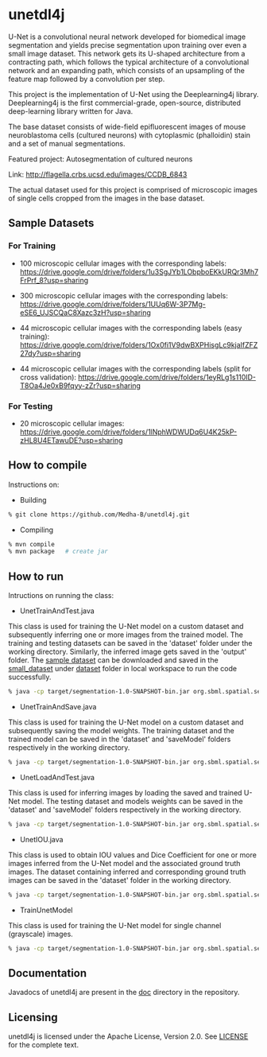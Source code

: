 # unetdl4j

U-Net is a convolutional neural network developed for biomedical image segmentation and yields precise segmentation upon training over even a small image dataset. This network gets its U-shaped architecture from a contracting path, which follows the typical architecture of a convolutional network and an expanding path, which consists of an upsampling of the feature map followed by a convolution per step.


This project is the implementation of U-Net using the Deeplearning4j library. Deeplearning4j is the first commercial-grade, open-source, distributed deep-learning library written for Java.


The base dataset consists of wide-field epifluorescent images of mouse neuroblastoma cells (cultured neurons) with cytoplasmic (phalloidin) stain and a set of manual segmentations.

Featured project: Autosegmentation of cultured neurons

Link: <http://flagella.crbs.ucsd.edu/images/CCDB_6843>

The actual dataset used for this project is comprised of microscopic images of single cells cropped from the images in the base dataset.

## Sample Datasets

### For Training

- 100 microscopic cellular images with the corresponding labels: <https://drive.google.com/drive/folders/1u3SgJYb1LObpboEKkURQr3Mh7FrPrf_8?usp=sharing>

- 300 microscopic cellular images with the corresponding labels: <https://drive.google.com/drive/folders/1UUq6W-3P7Mg-eSE6_UJSCQaC8Xazc3zH?usp=sharing>

- 44 microscopic cellular images with the corresponding labels (easy training): <https://drive.google.com/drive/folders/1Ox0fi1V9dwBXPHisgLc9kjaIfZFZ27dy?usp=sharing>

 - 44 microscopic cellular images with the corresponding labels (split for cross validation): <https://drive.google.com/drive/folders/1eyRLg1s110ID-T8Oa4Je0xB9fqyy-zZr?usp=sharing>

### For Testing

 - 20 microscopic cellular images: <https://drive.google.com/drive/folders/1lNphWDWUDq6U4K25kP-zHL8U4ETawuDE?usp=sharing>


## How to compile
Instructions on:

- Building
```sh
% git clone https://github.com/Medha-B/unetdl4j.git
```
- Compiling
```sh
% mvn compile
% mvn package   # create jar
```

## How to run
Intructions on running the class:

- UnetTrainAndTest.java

This class is used for training the U-Net model on a custom dataset and subsequently inferring one or more images from the trained model. The training and testing datasets can be saved in the 'dataset' folder under the working directory. Similarly, the inferred image gets saved in the 'output' folder. The [sample dataset](https://drive.google.com/drive/folders/1Ox0fi1V9dwBXPHisgLc9kjaIfZFZ27dy?usp=sharing) can be downloaded and saved in the [small_dataset](https://github.com/Medha-B/unetdl4j/tree/master/dataset/small_dataset) under [dataset](https://github.com/Medha-B/unetdl4j/tree/master/dataset) folder in local workspace to run the code successfully.

```sh
% java -cp target/segmentation-1.0-SNAPSHOT-bin.jar org.sbml.spatial.segmentation.UnetTrainAndTest
```

- UnetTrainAndSave.java

This class is used for training the U-Net model on a custom dataset and subsequently saving the model weights. The training dataset and the trained model can be saved in the 'dataset' and 'saveModel' folders respectively in the working directory.

```sh
% java -cp target/segmentation-1.0-SNAPSHOT-bin.jar org.sbml.spatial.segmentation.UnetTrainAndSave
```

- UnetLoadAndTest.java

This class is used for inferring images by loading the saved and trained U-Net model. The testing dataset and models weights can be saved in the 'dataset' and 'saveModel' folders respectively in the working directory.

```sh
% java -cp target/segmentation-1.0-SNAPSHOT-bin.jar org.sbml.spatial.segmentation.UnetLoadAndTest
```

- UnetIOU.java

This class is used to obtain IOU values and Dice Coefficient for one or more images inferred from the U-Net model and the associated ground truth images. The dataset containing inferred and corresponding ground truth images can be saved in the 'dataset' folder in the working directory.

```sh
% java -cp target/segmentation-1.0-SNAPSHOT-bin.jar org.sbml.spatial.segmentation.UnetIOU
```

- TrainUnetModel

This class is used for training the U-Net model for single channel (grayscale) images. 

```sh
% java -cp target/segmentation-1.0-SNAPSHOT-bin.jar org.sbml.spatial.segmentation.TrainUnetModel
```
## Documentation

Javadocs of unetdl4j are present in the [doc](https://github.com/Medha-B/unetdl4j/tree/master/doc) directory in the repository.

## Licensing

unetdl4j is licensed under the Apache License, Version 2.0. See [LICENSE](https://github.com/Medha-B/unetdl4j/blob/master/LICENSE.txt) for the complete text.
